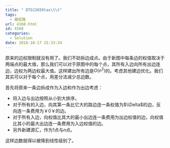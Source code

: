 ```yaml
---
title: " DTOJ2659tax\t\t"
tags:
  - 最短路
url: 4168.html
id: 4168
categories:
  - Solution
date: 2018-10-17 15:33:24
---
```


原来的边权限制就没有用了。我们不妨拆边成点。由于新图中每条边的权值取决于两端点的最大值，那么我们可以对于原图中的每个点，其所有入边向所有出边连边，边权为两边权最大值。这样建出所有边是$O(n^2)$的。考虑其他建边优化。我们其实可以对于每个点，用差分法减少总边数。

首先将原来一条边拆成作为入边和作为出边考虑：

*   将入边与出边按照从小到大排序。
*   对于所有的入边，向其第一条比它大的路边连一条权值为$\\Delta$的边，反向连一条费用为￥0￥的边。
*   对于所有入边，向权值比其大的最小出边连一条费用为出边权值的边，向权值比其小的最大出边连一条费用为入边权值的边。
*   另外新建源汇，作为$1$点与$n$点。

这样边数就得以被降到线性级别了。